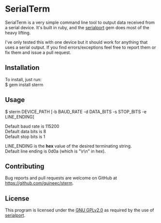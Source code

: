 # SerialTerm
SerialTerm is a very simple command line tool to output data received from a serial device. It's built in ruby, and the <a href="https://rubygems.org/gems/serialport/versions/1.3.1" target="_blank">serialport</a> gem does most of the heavy lifting.  

I've only tested this with one device but it should work for anything that uses a serial output. If you find errors/exceptions feel free to report them or fix them and issue a pull request.

## Installation  
To install, just run:  
    $ gem install sterm

## Usage

$ sterm DEVICE_PATH [-b BAUD_RATE -d DATA_BITS -s STOP_BITS -e LINE_ENDING]  
  
Default baud rate is 115200  
Default data bits is 8  
Default stop bits is 1  
  
LINE_ENDING is the **hex** value of the desired terminating string.  
Default line ending is 0d0a (which is "\r\n" in hex).  

## Contributing

Bug reports and pull requests are welcome on GitHub at https://github.com/guineec/sterm.  
  
## License  
This program is licensed under the <a href="https://www.gnu.org/licenses/old-licenses/gpl-2.0.txt">GNU GPLv2.0</a> as required by the use of <a href="https://rubygems.org/gems/serialport/versions/1.3.1" target="_blank">serialport</a>.
